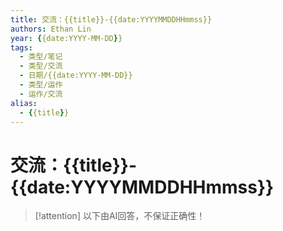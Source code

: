 ```yaml
---
title: 交流：{{title}}-{{date:YYYYMMDDHHmmss}}
authors: Ethan Lin
year: {{date:YYYY-MM-DD}}
tags:
  - 类型/笔记
  - 类型/交流
  - 日期/{{date:YYYY-MM-DD}} 
  - 类型/运作
  - 运作/交流
alias:
  - {{title}}
---
```

# 交流：{{title}}-{{date:YYYYMMDDHHmmss}}




> [!attention]
> 以下由AI回答，不保证正确性！




